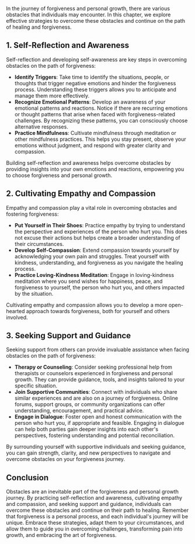 
In the journey of forgiveness and personal growth, there are various obstacles that individuals may encounter. In this chapter, we explore effective strategies to overcome these obstacles and continue on the path of healing and forgiveness.

**1. Self-Reflection and Awareness**
------------------------------------

Self-reflection and developing self-awareness are key steps in overcoming obstacles on the path of forgiveness:

* **Identify Triggers**: Take time to identify the situations, people, or thoughts that trigger negative emotions and hinder the forgiveness process. Understanding these triggers allows you to anticipate and manage them more effectively.
* **Recognize Emotional Patterns**: Develop an awareness of your emotional patterns and reactions. Notice if there are recurring emotions or thought patterns that arise when faced with forgiveness-related challenges. By recognizing these patterns, you can consciously choose alternative responses.
* **Practice Mindfulness**: Cultivate mindfulness through meditation or other mindfulness practices. This helps you stay present, observe your emotions without judgment, and respond with greater clarity and compassion.

Building self-reflection and awareness helps overcome obstacles by providing insights into your own emotions and reactions, empowering you to choose forgiveness and personal growth.

**2. Cultivating Empathy and Compassion**
-----------------------------------------

Empathy and compassion play a vital role in overcoming obstacles and fostering forgiveness:

* **Put Yourself in Their Shoes**: Practice empathy by trying to understand the perspective and experiences of the person who hurt you. This does not excuse their actions but helps create a broader understanding of their circumstances.
* **Develop Self-Compassion**: Extend compassion towards yourself by acknowledging your own pain and struggles. Treat yourself with kindness, understanding, and forgiveness as you navigate the healing process.
* **Practice Loving-Kindness Meditation**: Engage in loving-kindness meditation where you send wishes for happiness, peace, and forgiveness to yourself, the person who hurt you, and others impacted by the situation.

Cultivating empathy and compassion allows you to develop a more open-hearted approach towards forgiveness, both for yourself and others involved.

**3. Seeking Support and Guidance**
-----------------------------------

Seeking support from others can provide invaluable assistance when facing obstacles on the path of forgiveness:

* **Therapy or Counseling**: Consider seeking professional help from therapists or counselors experienced in forgiveness and personal growth. They can provide guidance, tools, and insights tailored to your specific situation.
* **Join Supportive Communities**: Connect with individuals who share similar experiences and are also on a journey of forgiveness. Online forums, support groups, or community organizations can offer understanding, encouragement, and practical advice.
* **Engage in Dialogue**: Foster open and honest communication with the person who hurt you, if appropriate and feasible. Engaging in dialogue can help both parties gain deeper insights into each other's perspectives, fostering understanding and potential reconciliation.

By surrounding yourself with supportive individuals and seeking guidance, you can gain strength, clarity, and new perspectives to navigate and overcome obstacles on your forgiveness journey.

**Conclusion**
--------------

Obstacles are an inevitable part of the forgiveness and personal growth journey. By practicing self-reflection and awareness, cultivating empathy and compassion, and seeking support and guidance, individuals can overcome these obstacles and continue on their path to healing. Remember that forgiveness is a personal process, and each individual's journey will be unique. Embrace these strategies, adapt them to your circumstances, and allow them to guide you in overcoming challenges, transforming pain into growth, and embracing the art of forgiveness.
